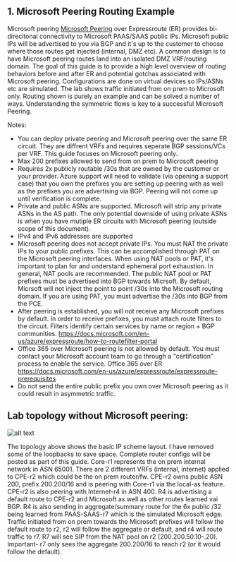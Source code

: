 ## 1. Microsoft Peering Routing Example

Microsoft peering [Microsoft Peering](https://docs.microsoft.com/en-us/azure/expressroute/expressroute-circuit-peerings) over Expressroute (ER) provides bi-direcitonal connectivity to Microsoft PAAS/SAAS public IPs. 
Microsoft public IPs will be advertised to you via BGP and it's up to the customer to choose where those routes get injected (internal, DMZ etc). A common design is to have Microsoft peering routes land into an isolated DMZ VRF/routing domain. The goal of this guide is to provide a high level overview of routing behaviors before and after ER and potential gotchas associated with Microsoft peering. Configurations are done on virtual devices so IPs/ASNs etc are simulated. The lab shows traffic initiated from on prem to Microsoft only. Routing shown is purely an example and can be solved a number of ways. Understanding the symmetric flows is key to a successful Microsoft Peering. 

Notes:
- You can deploy private peering and Microsoft peering over the same ER circuit. They are diffrent VRFs and requires seperate BGP sessions/VCs per VRF. This guide focuses on Microsoft peering only.
- Max 200 prefixes allowed to send from on prem to Microsoft peering
- Requires 2x publicly routable /30s that are owned by the customer or your provider. Azure support will need to validate (via opening a support case) that you own the prefixes you are setting up peering with as well as the prefixes you are advertising via BGP. Peering will not come up until verification is complete.
- Private and public ASNs are supported. Microsoft will strip any private ASNs in the AS path. The only potential downside of using private ASNs is when you have mutiple ER circuits with Microsoft peering (outside scope of this document).
- IPv4 and IPv6 addresses are supported
- Microsoft peering does not accept private IPs. You must NAT the private IPs to your public prefixes. This can be accomplished through PAT on the Microsoft peering interfaces. When using NAT pools or PAT, it's important to plan for and understand ephemeral port exhaustion. In general, NAT pools are recommended. The public NAT pool or PAT prefixes must be advertised into BGP towards Micrsoft. By default, Micrsoft will not inject the point to point /30s into the Microsoft routing domain. If you are using PAT, you must advertise the /30s into BGP from the PCE.
- After peering is established, you will not receive any Microsoft prefixes by default. In order to receive prefixes, you must attach route filters to the circuit. Filters identify certain services by name or region + BGP communities. https://docs.microsoft.com/en-us/azure/expressroute/how-to-routefilter-portal
- Office 365 over Microsoft peering is not allowed by default. You must contact your Microsoft account team to go through a "certification" process to enable the service. Office 365 over ER https://docs.microsoft.com/en-us/azure/expressroute/expressroute-prerequisites
- Do not send the entire public prefix you own over Microsoft peering as it could result in asymmetric traffic. 


## Lab topology without Microsoft peering:
![alt text](https://github.com/jwrightazure/lab/blob/master/images/msfrpeeringbasetopo.PNG)

The topology above shows the basic IP scheme layout. I have removed some of the loopbacks to save space. Complete router configs will be posted as part of this guide. Core-r1 represents the on prem internal network in ASN 65001. There are 2 different VRFs (internal, internet) applied to CPE-r2 which could be the on prem router/fw. CPE-r2 owns public ASN 200, prefix 200.200/16 and is peering with Core-r1 via the local-as feature. CPE-r2 is also peering with Internet-r4 in ASN 400. R4 is advertising a default route to CPE-r2 and Microsoft as well as other routes learned vai BGP. R4 is also sending in aggregate/summary route for the 6x public /32 being learned from PAAS-SAAS-r7 which is the simulated Microsoft edge. Traffic initiated from on prem towards the Microsoft prefixes will follow the default route to r2, r2 will follow the aggregate or default, and r4 will route traffic to r7. R7 will see SIP from the NAT pool on r2 (200.200.50.10-.20). Important- r7 only sees the aggregate 200.200/16 to reach r2 (or it would follow the default). 
